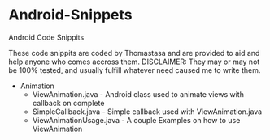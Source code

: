 # Android-Snippets
Android Code Snippits

These code snippits are coded by Thomastasa and are provided to aid and help anyone who comes accross them.
DISCLAIMER: They may or may not be 100% tested, and usually fulfill whatever need caused me to write them.

* Animation
  * ViewAnimation.java - Android class used to animate views with callback on complete
  * SimpleCallback.java - Simple callback used with ViewAnimation.java
  * ViewAnimationUsage.java - A couple Examples on how to use ViewAnimation
